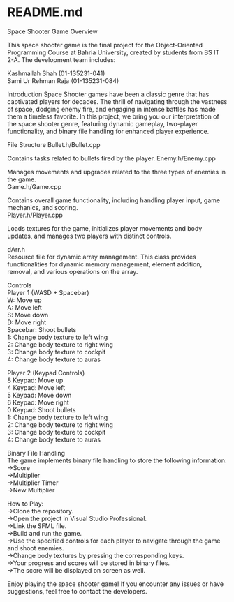 
# README.md
Space Shooter Game
Overview

This space shooter game is the final project for the Object-Oriented Programming Course at Bahria University, created by students from BS IT 2-A. The development team includes:

Kashmallah Shah     (01-135231-041)  
Sami Ur Rehman Raja (01-135231-084)

Introduction
Space Shooter games have been a classic genre that has captivated players for decades. The thrill of navigating through the vastness of space, dodging enemy fire, and engaging in intense battles has made them a timeless favorite. In this project, we bring you our interpretation of the space shooter genre, featuring dynamic gameplay, two-player functionality, and binary file handling for enhanced player experience.

File Structure
Bullet.h/Bullet.cpp

Contains tasks related to bullets fired by the player.
Enemy.h/Enemy.cpp

Manages movements and upgrades related to the three types of enemies in the game.  
Game.h/Game.cpp

Contains overall game functionality, including handling player input, game mechanics, and scoring.  
Player.h/Player.cpp

Loads textures for the game, initializes player movements and body updates, and manages two players with distinct controls. 

dArr.h  
Resource file for dynamic array management. This class provides functionalities for dynamic memory management, element addition, removal, and various operations on the array.  

Controls  
Player 1 (WASD + Spacebar)  
W: Move up  
A: Move left  
S: Move down  
D: Move right  
Spacebar: Shoot bullets  
1: Change body texture to left wing  
2: Change body texture to right wing  
3: Change body texture to cockpit  
4: Change body texture to auras  

Player 2 (Keypad Controls)  
8 Keypad: Move up  
4 Keypad: Move left  
5 Keypad: Move down  
6 Keypad: Move right  
0 Keypad: Shoot bullets  
1: Change body texture to left wing  
2: Change body texture to right wing  
3: Change body texture to cockpit  
4: Change body texture to auras  

Binary File Handling  
The game implements binary file handling to store the following information:  
->Score  
->Multiplier  
->Multiplier Timer  
->New Multiplier  

How to Play:  
->Clone the repository.  
->Open the project in Visual Studio Professional.  
->Link the SFML file.  
->Build and run the game.  
->Use the specified controls for each player to navigate through the game and shoot enemies.  
->Change body textures by pressing the corresponding keys.  
->Your progress and scores will be stored in binary files.  
->The score will be displayed on screen as well.  

Enjoy playing the space shooter game! If you encounter any issues or have suggestions, feel free to contact the developers.


